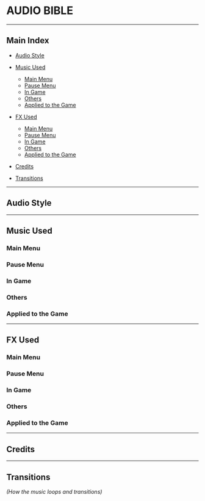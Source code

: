 # AUDIO BIBLE


***


## Main Index

+ [Audio Style]()

+ [Music Used]()
  - [Main Menu]()
  - [Pause Menu]()
  - [In Game]()
  - [Others]()
  - [Applied to the Game]()

+ [FX Used]()
  - [Main Menu]()
  - [Pause Menu]()
  - [In Game]()
  - [Others]()
  - [Applied to the Game]()

+ [Credits]()

+ [Transitions]()


***


## Audio Style


***


## Music Used


### Main Menu


### Pause Menu


### In Game


### Others


### Applied to the Game


***


## FX Used

### Main Menu


### Pause Menu


### In Game


### Others


### Applied to the Game


***


## Credits


***


## Transitions

*(How the music loops and transitions)*


